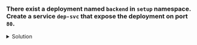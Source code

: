 ### There exist a deployment named `backend` in `setup` namespace. Create a service `dep-svc` that expose the deployment on port `80`.

<details><summary>Solution</summary>
  <p>

  ```bash
  # expose deployment on port 80
   k expose deploy backend --name=dep-svc --type=ClusterIP --port=80 --namespace=setup
  ```

  </p>
</details>
